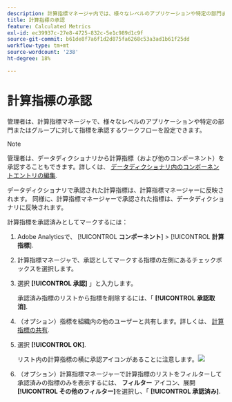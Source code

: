 ```yaml
---
description: 計算指標マネージャ内では、様々なレベルのアプリケーションや特定の部門またはグループに対応した指標の承認を含むワークフローを設定できます。
title: 計算指標の承認
feature: Calculated Metrics
exl-id: ec39937c-27e8-4725-832c-5e1c989d1c9f
source-git-commit: b61de8f7a6f1d2d875fa6268c53a3ad1b61f25dd
workflow-type: tm+mt
source-wordcount: '238'
ht-degree: 18%

---
```


# 計算指標の承認

管理者は、計算指標マネージャで、様々なレベルのアプリケーションや特定の部門またはグループに対して指標を承認するワークフローを設定できます。

>[!NOTE]
>
>管理者は、データディクショナリから計算指標（および他のコンポーネント）を承認することもできます。詳しくは、 [データディクショナリ内のコンポーネントエントリの編集](/help/analyze/analysis-workspace/components/data-dictionary/edit-entries-data-dictionary.md).
>
>データディクショナリで承認された計算指標は、計算指標マネージャーに反映されます。 同様に、計算指標マネージャーで承認された指標は、データディクショナリに反映されます。

計算指標を承認済みとしてマークするには：

1. Adobe Analyticsで、 [!UICONTROL **コンポーネント**] > [!UICONTROL **計算指標**].

1. 計算指標マネージャで、承認としてマークする指標の左側にあるチェックボックスを選択します。

1. 選択 **[!UICONTROL 承認]** 」と入力します。

   承認済み指標のリストから指標を削除するには、「 **[!UICONTROL 承認取消]**.

1. （オプション）指標を組織内の他のユーザーと共有します。詳しくは、 [計算指標の共有](/help/components/c-calcmetrics/c-workflow/cm-workflow/cm-sharing.md).

1. 選択 **[!UICONTROL OK]**.

   リスト内の計算指標の横に承認アイコンがあることに注意します。![](https://spectrum.adobe.com/static/icons/workflow_18/Smock_CheckmarkCircle_18_N.svg)

1. （オプション）計算指標マネージャーで計算指標のリストをフィルターして承認済みの指標のみを表示するには、 **フィルター** アイコン、展開 **[!UICONTROL その他のフィルター]**&#x200B;を選択し、「 **[!UICONTROL 承認済み]**.
